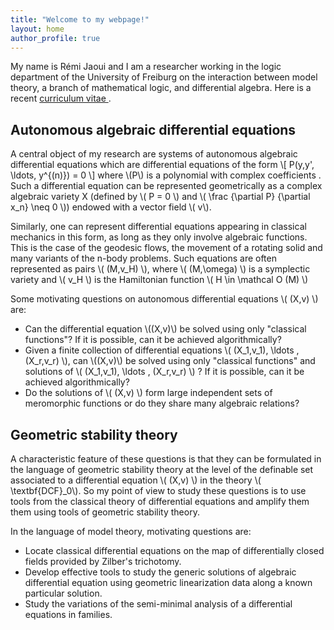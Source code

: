 ```yaml
---
title: "Welcome to my webpage!"
layout: home
author_profile: true
---
```



My name is Rémi Jaoui and I am a researcher working in the logic department of the University of Freiburg on the interaction between model theory, a branch of mathematical logic, and differential algebra. 
Here is a recent <a href = "/assets/pdf/CV.pdf"> curriculum vitae </a>.


## Autonomous algebraic differential equations

A central object of my research are systems of autonomous algebraic differential equations which are differential equations of the form \\[ P(y,y', \ldots, y^{(n)}) = 0 \\]
where \\(P\\) is a polynomial with complex coefficients . Such a differential equation can be represented geometrically as a complex algebraic variety X (defined by \\( P = 0 \\)  and \\( \frac {\partial P} {\partial x_n} \neq 0 \\)) endowed with a vector field \\( v\\).

Similarly, one can represent differential equations appearing in classical mechanics in this form, as long as they only involve algebraic functions. This is the case of the geodesic flows, the movement of a rotating solid and many variants of the n-body problems.  Such equations are often represented as pairs  \\( (M,v_H) \\), where \\( (M,\omega) \\) is a symplectic variety and \\( v_H \\) is the Hamiltonian function \\( H \in \mathcal O (M) \\) 


Some motivating questions on autonomous differential equations  \\( (X,v) \\) are:
  * Can  the differential equation \\((X,v)\\)  be solved using only "classical functions"? If it is possible, can it be achieved algorithmically?  
  * Given a finite collection of differential equations \\( (X_1,v_1), \ldots , (X_r,v_r) \\), can  \\((X,v)\\) be solved using only "classical functions" and solutions of \\( (X_1,v_1), \ldots , (X_r,v_r) \\) ? If it is possible, can it be achieved algorithmically?
   * Do the solutions of \\( (X,v) \\)  form large independent sets of  meromorphic functions or do they share many algebraic relations?  

## Geometric stability theory

A characteristic feature of these questions is that they can be formulated in the language of geometric stability theory at the level of the definable set  associated to a differential equation \\( (X,v) \\)   in the theory \\( \textbf{DCF}_0\\). So my point of view to study these questions is to use tools from the classical theory of differential equations and amplify them them using tools of geometric stability theory. 

In the language of model theory, motivating questions are:

  * Locate classical differential equations on the map of differentially closed fields provided by Zilber's trichotomy. 
  * Develop effective tools to study the generic solutions of algebraic differential equation using geometric linearization data along a known particular solution.
  * Study the variations of the semi-minimal analysis of a differential equations in families.
  
